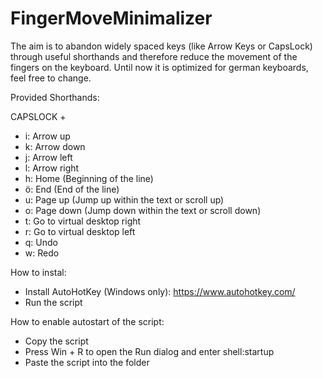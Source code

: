 # FingerMoveMinimalizer
The aim is to abandon widely spaced keys (like Arrow Keys or CapsLock) through useful shorthands and therefore reduce the movement of the fingers on the keyboard.
Until now it is optimized for german keyboards, feel free to change. 

Provided Shorthands: 

CAPSLOCK +
- i: Arrow up
- k: Arrow down
- j: Arrow left
- l: Arrow right 
- h: Home (Beginning of the line)
- ö: End (End of the line)
- u: Page up (Jump up within the text or scroll up)
- o: Page down (Jump down within the text or scroll down)
- t: Go to virtual desktop right 
- r: Go to virtual desktop left 
- q: Undo
- w: Redo

How to instal: 
+ Install AutoHotKey (Windows only): https://www.autohotkey.com/
+ Run the script 

How to enable autostart of the script:
+ Copy the script
+ Press Win + R to open the Run dialog and enter shell:startup
+ Paste the script into the folder
